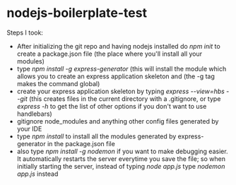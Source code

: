 # nodejs-boilerplate-test

Steps I took:
* After initializing the git repo and having nodejs installed do _npm init_ to create a package.json file (the place where you'll install all your modules)
* type _npm install -g express-generator_ (this will install the module which allows you to create an express application skeleton and (the -g tag makes the command global)
* create your express application skeleton by typing _express --view=hbs --git_ (this creates files in the current directory with a .gitignore, or type _express -h_ to get the list of other options if you don't want to use handlebars)
* gitignore node_modules and anything other config files generated by your IDE
* type _npm install_ to install all the modules generated by express-generator in the package.json file
* also type _npm install -g nodemon_ if you want to make debugging easier. It automatically restarts the server everytime you save the file; so when initially starting the server, instead of typing _node app.js_ type _nodemon app.js_ instead
